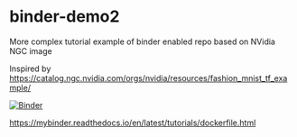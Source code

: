 # binder-demo2
More complex tutorial example of binder enabled repo based on NVidia NGC image

Inspired by https://catalog.ngc.nvidia.com/orgs/nvidia/resources/fashion_mnist_tf_example/

[![Binder](https://binderhub.cloud.e-infra.cz/badge_logo.svg)](https://binderhub.cloud.e-infra.cz/v2/gh/martinschatz-cz/binder-demo2/HEAD)

https://mybinder.readthedocs.io/en/latest/tutorials/dockerfile.html

